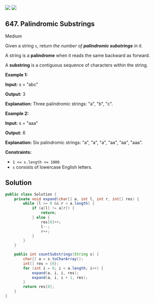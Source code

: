 [![](https://img.shields.io/github/stars/javadev/LeetCode-in-All?label=Stars&style=flat-square)](https://github.com/javadev/LeetCode-in-All)
[![](https://img.shields.io/github/forks/javadev/LeetCode-in-All?label=Fork%20me%20on%20GitHub%20&style=flat-square)](https://github.com/javadev/LeetCode-in-All/fork)

## 647\. Palindromic Substrings

Medium

Given a string `s`, return _the number of **palindromic substrings** in it_.

A string is a **palindrome** when it reads the same backward as forward.

A **substring** is a contiguous sequence of characters within the string.

**Example 1:**

**Input:** s = "abc"

**Output:** 3

**Explanation:** Three palindromic strings: "a", "b", "c". 

**Example 2:**

**Input:** s = "aaa"

**Output:** 6

**Explanation:** Six palindromic strings: "a", "a", "a", "aa", "aa", "aaa". 

**Constraints:**

*   `1 <= s.length <= 1000`
*   `s` consists of lowercase English letters.

## Solution

```java
public class Solution {
    private void expand(char[] a, int l, int r, int[] res) {
        while (l >= 0 && r < a.length) {
            if (a[l] != a[r]) {
                return;
            } else {
                res[0]++;
                l--;
                r++;
            }
        }
    }

    public int countSubstrings(String s) {
        char[] a = s.toCharArray();
        int[] res = {0};
        for (int i = 0; i < a.length; i++) {
            expand(a, i, i, res);
            expand(a, i, i + 1, res);
        }
        return res[0];
    }
}
```